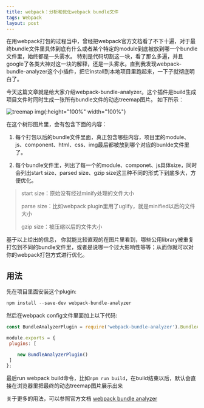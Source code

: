 ```yaml
---
title: webpack：分析和优化webpack bundle文件
tags: Webpack
layout: post
---
```



在用webpack打包的过程当中，曾经把webpack官方文档看了不下十遍，对于最终bundle文件里具体到底有什么或者某个特定的module到底被放到哪一个bundle文件里，始终都是一头雾水。
特别是代码切割这一块，看了那么多遍，并且google了各类大神对这一块的解释，还是一头雾水。直到我发现webpack-bundle-analyzer这个小插件，把它install到本地项目里跑起来，一下子就彻底明白了。


今天这篇文章就是给大家介绍webpack-bundle-analyzer。这个插件是build生成项目文件时同时生成一张所有bundle文件的动态treemap图片。
如下所示：


![treemap img]( https://limeii.github.io/assets/images/posts/webpack/webpack-bundle-analyzer.gif){:height="100%" width="100%"}


在这个树形图片里，会有包含下面的内容：


1. 每个打包以后的bundle文件里面，真正包含哪些内容，项目里的module、js、component、html、css、img最后都被放到哪个对应的bunlde文件里了。

2. 每个bundle文件里，列出了每一个的module、componet、js具体size，同时会列出start size、parsed size、gzip size这三种不同的形式下到底多大，方便优化。

<blockquote>
<p>start size：原始没有经过minify处理的文件大小</p>
<p>parse size：比如webpack plugin里用了uglify，就是minified以后的文件大小</p>
<p>gzip size：被压缩以后的文件大小</p>
</blockquote>


基于以上给出的信息，
你就能比较直观的在图片里看到，哪些公用library被重复打包到不同的bundle文件里，或者是说哪一个过大影响性等等；从而你就可以对你的webpack打包方式进行优化。

## 用法

 先在项目里面安装这个plugin:

```js
npm install --save-dev webpack-bundle-analyzer
```

然后在webpack config文件里面加上以下代码:

 ```js
const BundleAnalyzerPlugin = require('webpack-bundle-analyzer').BundleAnalyzerPlugin;

module.exports = { 
  plugins: [

     new BundleAnalyzerPlugin()
  ]
};
 ```


 最后run webpack build命令，比如```npm run build```，在build结束以后，默认会直接在浏览器里把最终的动态treemap图片展示出来


 关于更多的用法，可以参照官方文档 [webpack bundle analyzer](https://github.com/webpack-contrib/webpack-bundle-analyzer)
